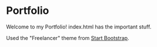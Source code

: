# Portfolio

Welcome to my Portfolio! index.html has the important stuff.

Used the "Freelancer" theme from [Start Bootstrap](https://startbootstrap.com/theme/freelancer).
